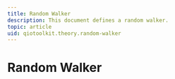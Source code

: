 ```yaml
---
title: Random Walker
description: This document defines a random walker.
topic: article
uid: qiotoolkit.theory.random-walker
---
```


Random Walker
=============
